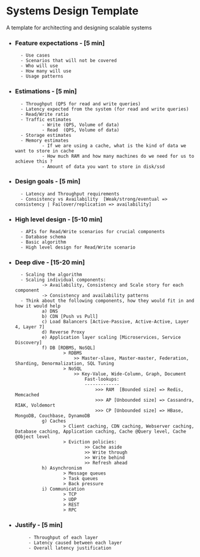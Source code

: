 
# Systems Design Template

A template for architecting and designing scalable systems



- ### Feature expectations - [5 min]
        - Use cases
        - Scenarios that will not be covered
        - Who will use
        - How many will use
        - Usage patterns


- ### Estimations - [5 min]
        - Throughput (QPS for read and write queries)
        - Latency expected from the system (for read and write queries)
        - Read/Write ratio
        - Traffic estimates
                - Write (QPS, Volume of data)
                - Read  (QPS, Volume of data)
        - Storage estimates
        - Memory estimates
                - If we are using a cache, what is the kind of data we want to store in cache
                - How much RAM and how many machines do we need for us to achieve this ?
                - Amount of data you want to store in disk/ssd
        
- ### Design goals - [5 min]
        - Latency and Throughput requirements
        - Consistency vs Availability  [Weak/strong/eventual => consistency | Failover/replication => availability]

- ### High level design - [5-10 min]
        - APIs for Read/Write scenarios for crucial components
        - Database schema
        - Basic algorithm
        - High level design for Read/Write scenario

- ### Deep dive - [15-20 min]
        - Scaling the algorithm
        - Scaling individual components: 
                -> Availability, Consistency and Scale story for each component
                -> Consistency and availability patterns
        - Think about the following components, how they would fit in and how it would help
                a) DNS
                b) CDN [Push vs Pull]
                c) Load Balancers [Active-Passive, Active-Active, Layer 4, Layer 7]
                d) Reverse Proxy
                e) Application layer scaling [Microservices, Service Discovery]
                f) DB [RDBMS, NoSQL]
                        > RDBMS 
                            >> Master-slave, Master-master, Federation, Sharding, Denormalization, SQL Tuning
                        > NoSQL
                            >> Key-Value, Wide-Column, Graph, Document
                                Fast-lookups:
                                -------------
                                    >>> RAM  [Bounded size] => Redis, Memcached
                                    >>> AP [Unbounded size] => Cassandra, RIAK, Voldemort
                                    >>> CP [Unbounded size] => HBase, MongoDB, Couchbase, DynamoDB
                g) Caches
                        > Client caching, CDN caching, Webserver caching, Database caching, Application caching, Cache @Query level, Cache @Object level
                        > Eviction policies:
                                >> Cache aside
                                >> Write through
                                >> Write behind
                                >> Refresh ahead
                h) Asynchronism
                        > Message queues
                        > Task queues
                        > Back pressure
                i) Communication
                        > TCP
                        > UDP
                        > REST
                        > RPC

- ### Justify -  [5 min]
	       - Throughput of each layer
	       - Latency caused between each layer
	       - Overall latency justification
